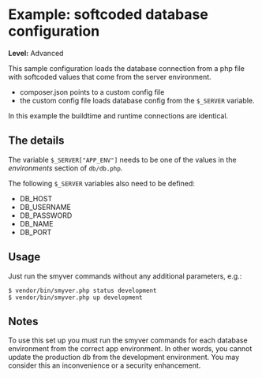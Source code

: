 Example: softcoded database configuration
=========================================

**Level:** Advanced

This sample configuration loads the database connection from a php file with softcoded values that come from
the server environment.

 - composer.json points to a custom config file
 - the custom config file loads database config from the `$_SERVER` variable.

In this example the buildtime and runtime connections are identical.

## The details

The variable `$_SERVER["APP_ENV"]` needs to be one of the values in the *environments* section of `db/db.php`.

The following `$_SERVER` variables also need to be defined:

 - DB_HOST
 - DB_USERNAME
 - DB_PASSWORD
 - DB_NAME
 - DB_PORT 

## Usage

Just run the smyver commands without any additional parameters, e.g.:

    $ vendor/bin/smyver.php status development
    $ vendor/bin/smyver.php up development

## Notes

To use this set up you must run the smyver commands for each database environment from the correct app environment.
In other words, you cannot update the production db from the development environment.
You may consider this an inconvenience or a security enhancement.